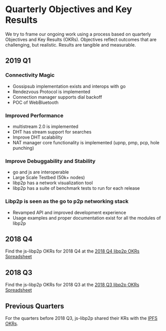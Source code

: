 # Quarterly Objectives and Key Results

We try to frame our ongoing work using a process based on quarterly Objectives and Key Results (OKRs). Objectives reflect outcomes that are challenging, but realistic. Results are tangible and measurable.

## 2019 Q1
### Connectivity Magic
* Gossipsub implementation exists and interops with go
* Rendezvous Protocol is implemented
* Connection manager supports dial backoff
* POC of WebBluetooth
### Improved Performance
* multistream 2.0 is implemented
* DHT has stream support for searches
* Improve DHT scalability
* NAT manager core functionality is implemented (upnp, pmp, pcp, hole punching)
### Improve Debuggability and Stability
* go and js are interoperable
* Large Scale Testbed (50k+ nodes)
* libp2p has a network visualization tool
* libp2p has a suite of benchmark tests to run for each release
### Libp2p is seen as the go to p2p networking stack
* Revamped API and improved development experience
* Usage examples and proper documentation exist for all the modules of libp2p

## 2018 Q4

Find the js-libp2p OKRs for 2018 Q4 at the [2018 Q4 libp2p OKRs Spreadsheet](https://docs.google.com/spreadsheets/d/1BYwmbVicgo6_tOHAbgiUXWge8Ej0qR1M_gAUulazmrg/edit#gid=1241853194)

## 2018 Q3

Find the js-libp2p OKRs for 2018 Q3 at the [2018 Q3 libp2p OKRs Spreadsheet](https://docs.google.com/spreadsheets/d/1HTXfgR5FyPTFhsTkFPRThkeMvHvCgJOaAs7BSl_vQ_0/edit#gid=1241853194)

## Previous Quarters

For the quarters before 2018 Q3, js-libp2p shared their KRs with the [IPFS OKRs](https://github.com/ipfs/js-ipfs/blob/master/OKR.md).
